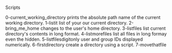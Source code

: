 Scripts

0-current_working_directory prints the absolute path name of the current working directory.
1-listit list of your our current directory.
2-bring_me_home changes to the user's home directory.
3-listfiles list current directory's contents in long format.
4-listmorefiles list all files in long formay even the hidden.
5-listfilesdigitonly user and group IDs displayed numerically.
6-firstdirectory create a directory using a script.
7-movethatfile
